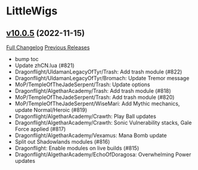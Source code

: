 # LittleWigs

## [v10.0.5](https://github.com/BigWigsMods/LittleWigs/tree/v10.0.5) (2022-11-15)
[Full Changelog](https://github.com/BigWigsMods/LittleWigs/compare/v10.0.4...v10.0.5) [Previous Releases](https://github.com/BigWigsMods/LittleWigs/releases)

- bump toc  
- Update zhCN.lua (#821)  
- Dragonflight/UldamanLegacyOfTyr/Trash: Add trash module (#822)  
- Dragonflight/UldamanLegacyOfTyr/Bromach: Update Tremor message  
- MoP/TempleOfTheJadeSerpent/Trash: Update options  
- Dragonflight/AlgetharAcademy/Trash: Add trash module (#818)  
- MoP/TempleOfTheJadeSerpent/Trash: Add trash module (#820)  
- MoP/TempleOfTheJadeSerpent/WiseMari: Add Mythic mechanics, update Normal/Heroic (#819)  
- Dragonflight/AlgetharAcademy/Crawth: Play Ball updates  
- Dragonflight/AlgetharAcademy/Crawth: Sonic Vulnerability stacks, Gale Force applied (#817)  
- Dragonflight/AlgetharAcademy/Vexamus: Mana Bomb update  
- Split out Shadowlands modules (#816)  
- Dragonflight: Enable modules on live builds (#815)  
- Dragonflight/AlgetharAcademy/EchoOfDoragosa: Overwhelming Power updates  
